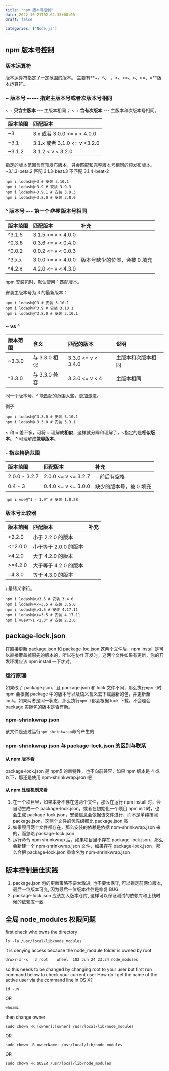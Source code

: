```yaml
---
title: "npm 版本号控制"
date: 2022-10-21T02:02:33+08:00
draft: false

categories: ["Node.js"]
---
```


## npm 版本号控制

### 版本运算符

版本运算符指定了一定范围的版本。
主要有**~**、**^**、**-**、**<**、**<=**、**>**、**>=**、**=**版本运算符。

### ~ 版本号 ----- 指定主版本号或者次版本号相同

~ + **只含主版本** --- 主版本相同；
~ + **含有次版本** --- 主版本和次版本号相同。

| 版本范围 | 匹配版本                     |
| :------- | :--------------------------- |
| ~3       | 3.x 或者 3.0.0 <= v < 4.0.0  |
| ~3.1     | 3.1.x 或者 3.1.0 <= v <3.2.0 |
| ~3.1.2   | 3.1.2 < v < 3.2.0            |

指定的版本范围含有预发布版本，只会匹配和完整版本号相同的预发布版本。
~3.1.3-beta.2 匹配 3.1.3-beat.3 不匹配 3.1.4-beat-2

```
npm i lodash@~3 # 安装 3.10.1
npm i lodash@~3.9 # 安装 3.9.3
npm i lodash@~3.9.1 # 安装 3.9.3
npm i lodash@~3.8.0 # 安装 3.8.0
```

### ^ 版本号 --- 第一个*非零* 版本号相同

| 版本范围 | 匹配版本           | 补充                          |
| :------- | :----------------- | :---------------------------- |
| ^3.1.5   | 3.1.5 <= v < 4.0.0 |                               |
| ^0.3.6   | 0.3.6 <= v < 0.4.0 |                               |
| ^0.0.2   | 0.0.2 <= v < 0.0.3 |                               |
| ^3.x.x   | 3.0.0 <= v < 4.0.0 | 版本号缺少的位置，会被 0 填充 |
| ^4.2.x   | 4.2.0 <= v < 4.3.0 |                               |

npm 安装包时，默认使用 ^ 匹配版本。

安装主版本号为 3 的最新版本：

```
npm i lodash@^3 # 安装 3.10.1
npm i lodash@^3.9 # 安装 3.10.1
npm i lodash@^3.8.0 # 安装 3.10.1
```

### ~ vs ^

| 版本范围 | 含义          | 匹配的版本         | 说明               |
| :------- | :------------ | :----------------- | :----------------- |
| ~3.3.0   | 与 3.3.0 相似 | 3.3.0 <= v < 3.4.0 | 主版本和次版本相同 |
| ^3.3.0   | 与 3.3.0 兼容 | 3.3.0 <= v < 4     | 主版本相同         |

同一个版本号，^ 能匹配的范围大些，更加激进。

例子

```
npm i lodash@^3.3.0 # 安装 3.10.1
npm i lodash@~3.3.0 # 安装 3.3.1
```

**~** 和 ≈ 差不多，可将 ~ 理解成**相似**，这样就分辨和理解了，~指定的是**相似版本**。
**^** 可理解成**兼容版本**。

### - 指定精确范围

| 版本范围      | 匹配版本            | 补充                    |
| :------------ | :------------------ | :---------------------- |
| 2.0.0 - 3.2.7 | 2.0.0 <= v <= 3.2.7 | - 前后有空格            |
| 0.4 - 3       | 0.4.0 <= v <= 3.0.0 | 缺少的版本号，被 0 填充 |

```
npm i vue@"1 - 1.9" # 安装 1.0.28
```

### 版本号比较器

| 版本范围 | 匹配版本              | 补充 |
| :------- | :-------------------- | :--- |
| <2.2.0   | 小于 2.2.0 的版本     |      |
| <=2.0.0  | 小于等于 2.0.0 的版本 |      |
| >4.2.0   | 大于 4.2.0 的版本     |      |
| >=4.2.0  | 大于等于 4.2.0 的版本 |      |
| =4.3.0   | 等于 4.3.0 的版本     |      |

\ 是转义字符。

```
npm i lodash@\<3.5 # 安装 3.4.0
npm i lodash@\<=3.5 # 安装 3.5.0
npm i lodash@\>3.5 # 安装 4.17.11
npm i lodash@\>=3.5 # 安装 4.17.11
npm i vue@">1 <2.3" # 安装 2.2.6
```

## package-lock.json

在直接更新 package.json 和 package-loc.json 这两个文件后，npm install 是可以直接覆盖掉原先的版本的，所以在协作开发时，这两个文件如果有更新，你的开发环境应该 npm install 一下才对。

### 运行原理:

如果改了 package.json，且 package.json 和 lock 文件不同，那么执行`npm i`时 npm 会根据 package 中的版本号以及语义含义去下载最新的包，并更新至 lock。如果两者是同一状态，那么执行`npm i`都会根据 lock 下载，不会理会 package 实际包的版本是否有新。

### npm-shrinkwrap.json

该文件是通过运行`npm shrinkwrap`命令产生的

### npm-shrinkwrap.json 与 package-lock.json 的区别与联系

#### 从 npm 版本看

package-lock.json 是 npm5 的新特性，也不向前兼容，如果 npm 版本是 4 或以下，那还是使用 npm-shrinkwrap.json 吧

#### 从 npm 处理机制来看

1. 在一个项目里，如果本身不存在这两个文件，那么在运行 npm install 时，会自动生成一个 package-lock.json，或者在初始化一个项目 npm init 时，也会生成 package-lock.json，安装信息会依据该文件进行，而不是单纯按照 package.json，这两个文件的优先级都比 package.json 高
2. 如果项目两个文件都存在，那么安装的依赖是依据 npm-shrinkwrap.json 来的，而忽略 package-lock.json
3. 运行命令 npm shrinkwrap 后，如果项目里不存在 package-lock.json，那么会新建一个 npm-shrinkwrap.json 文件，如果存在 package-lock.json，那么会把 package-lock.json 重命名为 npm-shrinkwrap.json

## 版本控制最佳实践

1. package.json 包的更新策略不要太激进, 也不要太保守, 可以锁定前两位版本, 最后一位版本可变, 因为最后一位版本往往是修复 BUG
2. package-lock.json 应该加入版本仓库, 这样可以保证测试的依赖库和上线时候的依赖库一致

## 全局 node_modules 权限问题

first check who owns the directory

```
ls -la /usr/local/lib/node_modules
```

it is denying access because the node_module folder is owned by root

```
drwxr-xr-x   3 root    wheel  102 Jun 24 23:24 node_modules
```

so this needs to be changed by changing root to your user but first run command below to check your current user How do I get the name of the active user via the command line in OS X?

```
id -un
```

OR

```
whoami
```

then change owner

```
sudo chown -R [owner]:[owner] /usr/local/lib/node_modules
```

OR

```
sudo chown -R ownerName: /usr/local/lib/node_modules
```

OR

```
sudo chown -R $USER /usr/local/lib/node_modules
```
